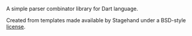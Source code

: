A simple parser combinator library for Dart language.

Created from templates made available by Stagehand under a BSD-style
[license](https://github.com/dart-lang/stagehand/blob/master/LICENSE).

